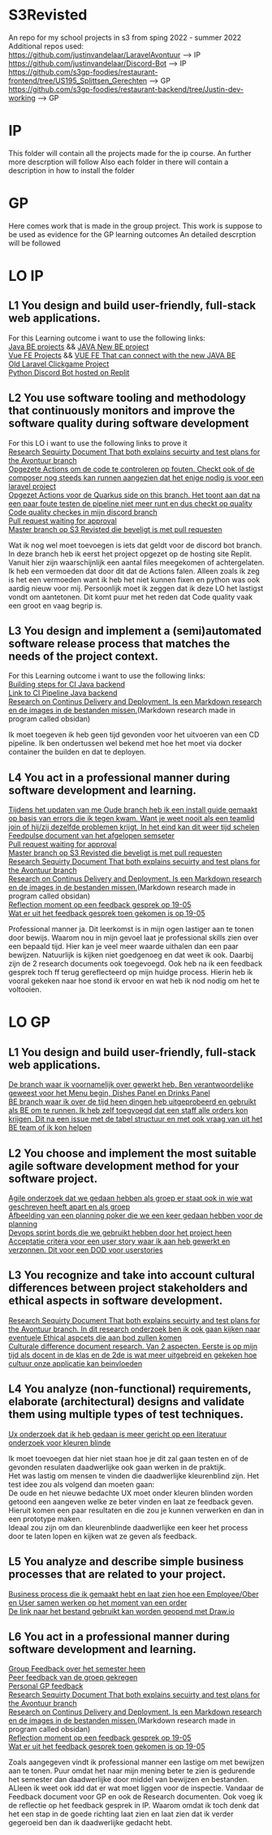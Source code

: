 # S3Revisted
An repo for my school projects in s3 from sping 2022 - summer 2022  
Additional repos used:   
https://github.com/justinvandelaar/LaravelAvontuur --> IP  
https://github.com/justinvandelaar/Discord-Bot --> IP  
https://github.com/s3gp-foodies/restaurant-frontend/tree/US195_Splittsen_Gerechten --> GP   
https://github.com/s3gp-foodies/restaurant-backend/tree/Justin-dev-working --> GP


# IP 
This folder will contain all the projects made for the ip course.
An further more descrption will follow
Also each folder in there will contain a description in how to install the folder

# GP
Here comes work that is made in the group project.
This work is suppose to be used as evidence for the GP learning outcomes 
An detailed descrption will be followed

# LO IP 

## L1 You design and build user-friendly, full-stack web applications.  
For this Learning outcome i want to use the following links:  
[Java BE projects](https://github.com/justinvandelaar/S3Revisted/tree/main/IP/Quarkus%20Test%20Installations)  && [JAVA New BE project](https://github.com/justinvandelaar/S3Revisted/tree/dev/IP/QuarkusAPI)  
[Vue FE Projects](https://github.com/justinvandelaar/S3Revisted/tree/main/IP/Vue%20test)  && [VUE FE That can connect with the new JAVA BE](https://github.com/justinvandelaar/S3Revisted/tree/dev/IP/VUEPrototype/frontend)  
[Old Laravel Clickgame Project](https://github.com/justinvandelaar/LaravelAvontuur)  
[Python Discord Bot hosted on Replit](https://github.com/justinvandelaar/Discord-Bot)  

## L2 You use software tooling and methodology that continuously monitors and improve the software quality during software development  
For this LO i want to use the following links to prove it  
[Research Sequirty Document That both explains secuirty and test plans for the Avontuur branch](https://github.com/justinvandelaar/S3Revisted/blob/dev/IP/Documentation/ResearchCD.docx)  
[Opgezete Actions om de code te controleren op fouten. Checkt ook of de composer nog steeds kan runnen aangezien dat het enige nodig is voor een laravel project](https://github.com/justinvandelaar/LaravelAvontuur/actions)  
[Opgezet Actions voor de Quarkus side on this branch. Het toont aan dat na een paar foute testen de pipeline niet meer runt en dus checkt op quality](https://github.com/justinvandelaar/S3Revisted/actions)  
[Code quality checkes in mijn discord branch](https://github.com/justinvandelaar/Discord-Bot/actions)  
[Pull request waiting for approval](https://github.com/justinvandelaar/S3Revisted/pulls)  
[Master branch op S3 Revisted die beveligt is met pull requesten](https://github.com/justinvandelaar/S3Revisted/tree/master)

Wat ik nog wel moet toevoegen is iets dat geldt voor de discord bot branch. In deze branch heb ik eerst het project opgezet op de hosting site Replit. Vanuit hier zijn waarschijnlijk een aantal files meegekomen of achtergelaten. Ik heb een vermoeden dat door dit dat de Actions falen. Alleen zoals ik zeg is het een vermoeden want ik heb het niet kunnen fixen en python was ook aardig nieuw voor mij. Persoonlijk moet ik zeggen dat ik deze LO het lastigst vondt om aantetonen. Dit komt puur met het reden dat Code quality vaak een groot en vaag begrip is.

## L3 You design and implement a (semi)automated software release process that matches the needs of the project context.  
For this Learning outcome i want to use the following links:  
[Building steps for CI Java backend](https://github.com/justinvandelaar/S3Revisted/runs/6468156683?check_suite_focus=true)  
[Link to CI Pipeline Java backend](https://github.com/justinvandelaar/S3Revisted/tree/main/.github/workflows)  
[Research on Continus Delivery and Deployment. Is een Markdown research en de images in de bestanden missen.](https://github.com/justinvandelaar/S3Revisted/blob/main/IP/Docs/ResearchCD.md)(Markdown research made in program called obsidan)  

Ik moet toegeven ik heb geen tijd gevonden voor het uitvoeren van een CD pipeline. Ik ben ondertussen wel bekend met hoe het moet via docker container the builden en dat te deployen. 

## L4 You act in a professional manner during software development and learning.  
[Tijdens het updaten van me Oude branch heb ik een install guide gemaakt op basis van errors die ik tegen kwam. Want je weet nooit als een teamlid join of hij/zij dezelfde problemen krijgt. In het eind kan dit weer tijd schelen](https://github.com/justinvandelaar/LaravelAvontuur/blob/master/README.md)  
[Feedpulse document van het afgelopen semseter](https://github.com/justinvandelaar/S3Revisted/blob/dev/IP/Documentation/Feedpulse.pdf)  
[Pull request waiting for approval](https://github.com/justinvandelaar/S3Revisted/pulls)  
[Master branch op S3 Revisted die beveligt is met pull requesten](https://github.com/justinvandelaar/S3Revisted/tree/master)  
[Research Sequirty Document That both explains secuirty and test plans for the Avontuur branch](https://github.com/justinvandelaar/S3Revisted/blob/dev/IP/Documentation/ResearchCD.docx)  
[Research on Continus Delivery and Deployment. Is een Markdown research en de images in de bestanden missen.](https://github.com/justinvandelaar/S3Revisted/blob/main/IP/Docs/ResearchCD.md)(Markdown research made in program called obsidan)  
[Reflection moment op een feedback gesprek op 19-05](https://github.com/justinvandelaar/S3Revisted/blob/dev/IP/Documentation/RefelectieFeedBackMoment19-05-2022.docx)  
[Wat er uit het feedback gesprek toen gekomen is op 19-05](https://github.com/justinvandelaar/S3Revisted/blob/dev/IP/Documentation/BlikLOWeek12-13.xlsx)

Professional manner ja. Dit leerkomst is in mijn ogen lastiger aan te tonen door bewijs. Waarom nou in mijn gevoel laat je professional skills zien over een bepaald tijd. Hier kan je veel meer waarde uithalen dan een paar bewijzen. Natuurlijk is kijken niet goedgenoeg en dat weet ik ook. Daarbij zijn de 2 research documents ook toegevoegd. Ook heb na ik een feedback gesprek toch ff terug gereflecteerd op mijn huidge process. Hierin heb ik vooral gekeken naar hoe stond ik ervoor en wat heb ik nod nodig om het te voltooien.


# LO GP  

## L1 You design and build user-friendly, full-stack web applications.  
[De branch waar ik voornamelijk over gewerkt heb. Ben verantwoordelijke geweest voor het Menu begin, Dishes Panel en Drinks Panel](https://github.com/s3gp-foodies/restaurant-frontend/tree/US195_Splittsen_Gerechten)  
[BE branch waar ik over de tijd heen dingen heb uitgeprobeerd en gebruikt als BE om te runnen. Ik heb zelf toegvoegd dat een staff alle orders kon krijgen. Dit na een issue met de tabel structuur en met ook vraag van uit het BE team of ik kon helpen](https://github.com/s3gp-foodies/restaurant-backend/tree/Justin-dev-working)  

## L2 You choose and implement the most suitable agile software development method for your software project.  
[Agile onderzoek dat we gedaan hebben als groep er staat ook in wie wat geschreven heeft apart en als groep](https://github.com/justinvandelaar/S3Revisted/blob/main/GP/Research/Agile%20Onderzoek.docx)  
[Afbeelding van een planning poker die we een keer gedaan hebben voor de planning](https://github.com/justinvandelaar/S3Revisted/blob/dev/GP/Screenshots/PlanningPoker.png)  
[Devops sprint bords die we gebruikt hebben door het project heen](https://dev.azure.com/OIBSS-F/S3-GP/_sprints/taskboard/S3-GP%20Team/S3-GP/Sprint%204)  
[Acceptatie critera voor een user story waar ik aan heb gewerkt en verzonnen. Dit voor een DOD voor userstories](https://github.com/justinvandelaar/S3Revisted/blob/dev/GP/Screenshots/AcceptatieCriteria.png)


## L3 You recognize and take into account cultural differences between project stakeholders and ethical aspects in software development.
[Research Sequirty Document That both explains secuirty and test plans for the Avontuur branch. In dit research onderzoek ben ik ook gaan kijken naar eventuele Ethical aspcets die aan bod zullen komen](https://github.com/justinvandelaar/S3Revisted/blob/dev/IP/Documentation/ResearchCD.docx)   
[Culturale difference document research. Van 2 aspecten. Eerste is op mijn tijd als docent in de klas en de 2de is wat meer uitgebreid en gekeken hoe cultuur onze applicatie kan beinvloeden](https://github.com/justinvandelaar/S3Revisted/blob/dev/IP/Documentation/CulturaleDifference.docx)  


## L4 You analyze (non-functional) requirements, elaborate (architectural) designs and validate them using multiple types of test techniques.
[Ux onderzoek dat ik heb gedaan is meer gericht op een literatuur onderzoek voor kleuren blinde](https://github.com/justinvandelaar/S3Revisted/blob/dev/GP/Research/UX%20onderzoek%20.docx)  

Ik moet toevoegen dat hier niet staan hoe je dit zal gaan testen en of de gevonden resulaten daadwerlijke ook gaan werken in de praktijk.  
Het was lastig om mensen te vinden die daadwerlijke kleurenblind zijn. Het test idee zou als volgend dan moeten gaan:  
De oude en het nieuwe bedachte UX moet onder kleuren blinden worden getoond een aangeven welke ze beter vinden en laat ze feedback geven.  
Hieruit komen een paar resultaten en die zou je kunnen verwerken en dan in een prototype maken.  
Ideaal zou zijn om dan kleurenblinde daadwerlijke een keer het process door te laten lopen en kijken wat ze geven als feedback.

## L5 You analyze and describe simple business processes that are related to your project.
[Business process die ik gemaakt hebt en laat zien hoe een Employee/Ober en User samen werken op het moment van een order](https://github.com/justinvandelaar/S3Revisted/blob/dev/GP/BP.drawio.png)  
[De link naar het bestand gebruikt kan worden geopend met Draw.io](https://github.com/justinvandelaar/S3Revisted/blob/dev/GP/BP.drawio)  

## L6 You act in a professional manner during software development and learning.
[Group Feedback over het semester heen](https://github.com/justinvandelaar/S3Revisted/blob/dev/GP/GroupFeedback.pdf)  
[Peer feedback van de groep gekregen](https://github.com/justinvandelaar/S3Revisted/blob/dev/GP/PeerFeedback.pdf)  
[Personal GP feedback](https://github.com/justinvandelaar/S3Revisted/blob/dev/GP/PersonalGPFeedback.pdf)  
[Research Sequirty Document That both explains secuirty and test plans for the Avontuur branch](https://github.com/justinvandelaar/S3Revisted/blob/dev/IP/Documentation/ResearchCD.docx)  
[Research on Continus Delivery and Deployment. Is een Markdown research en de images in de bestanden missen.](https://github.com/justinvandelaar/S3Revisted/blob/main/IP/Docs/ResearchCD.md)(Markdown research made in program called obsidan)  
[Reflection moment op een feedback gesprek op 19-05](https://github.com/justinvandelaar/S3Revisted/blob/dev/IP/Documentation/RefelectieFeedBackMoment19-05-2022.docx)  
[Wat er uit het feedback gesprek toen gekomen is op 19-05](https://github.com/justinvandelaar/S3Revisted/blob/dev/IP/Documentation/BlikLOWeek12-13.xlsx)  

Zoals aangegeven vindt ik professional manner een lastige om met bewijzen aan te tonen. Puur omdat het naar mijn mening beter te zien is gedurende het semester dan daadwerlijke door middel van bewijzen en bestanden. ALleen ik weet ook idd dat er wat moet liggen voor de inspectie. Vandaar de Feedback document voor GP en ook de Research documenten. Ook voeg ik de reflectie op het feedback gesprek in IP. Waarom omdat ik toch denk dat het een stap in de goede richting laat zien en laat zien dat ik verder gegeroeid ben dan ik daadwerlijke gedacht hebt.
